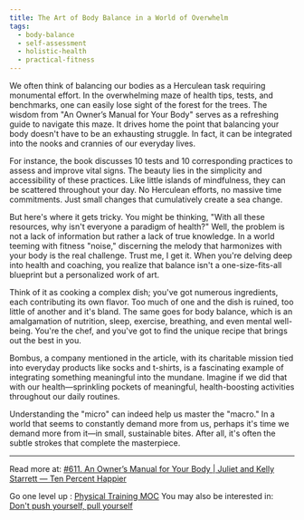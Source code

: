 ```yaml
---
title: The Art of Body Balance in a World of Overwhelm
tags:
  - body-balance
  - self-assessment
  - holistic-health
  - practical-fitness
---
```

We often think of balancing our bodies as a Herculean task requiring monumental effort. In the overwhelming maze of health tips, tests, and benchmarks, one can easily lose sight of the forest for the trees. The wisdom from "An Owner’s Manual for Your Body" serves as a refreshing guide to navigate this maze. It drives home the point that balancing your body doesn't have to be an exhausting struggle. In fact, it can be integrated into the nooks and crannies of our everyday lives.

For instance, the book discusses 10 tests and 10 corresponding practices to assess and improve vital signs. The beauty lies in the simplicity and accessibility of these practices. Like little islands of mindfulness, they can be scattered throughout your day. No Herculean efforts, no massive time commitments. Just small changes that cumulatively create a sea change.

But here's where it gets tricky. You might be thinking, "With all these resources, why isn't everyone a paradigm of health?" Well, the problem is not a lack of information but rather a lack of true knowledge. In a world teeming with fitness "noise," discerning the melody that harmonizes with your body is the real challenge. Trust me, I get it. When you're delving deep into health and coaching, you realize that balance isn't a one-size-fits-all blueprint but a personalized work of art.

Think of it as cooking a complex dish; you've got numerous ingredients, each contributing its own flavor. Too much of one and the dish is ruined, too little of another and it's bland. The same goes for body balance, which is an amalgamation of nutrition, sleep, exercise, breathing, and even mental well-being. You're the chef, and you've got to find the unique recipe that brings out the best in you.

Bombus, a company mentioned in the article, with its charitable mission tied into everyday products like socks and t-shirts, is a fascinating example of integrating something meaningful into the mundane. Imagine if we did that with our health—sprinkling pockets of meaningful, health-boosting activities throughout our daily routines.

Understanding the "micro" can indeed help us master the "macro." In a world that seems to constantly demand more from us, perhaps it's time we demand more from it—in small, sustainable bites. After all, it's often the subtle strokes that complete the masterpiece.

----

Read more at: [#611. An Owner’s Manual for Your Body | Juliet and Kelly Starrett — Ten Percent Happier](https://www.tenpercent.com/tph/podcast-episode/juliet-and-kelly-starrett-611)

Go one level up : [Physical Training MOC](Maps/Physical%20Training%20MOC.md)
You may also be interested in: [Don't push yourself, pull yourself](Notes/Don't%20push%20yourself,%20pull%20yourself.md)